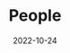 ---
title: People
date: 2022-10-24

type: landing

sections:
  - block: people
    content:
      title: Meet the Team
      # Choose which groups/teams of users to display.
      #   Edit `user_groups` in each user's profile to add them to one or more of these groups.
      user_groups:
          - Coordinator
          - Teaching
      sort_by: Params.last_name
      sort_ascending: true
    design:
      show_interests: false
      show_role: true
      show_social: true
---